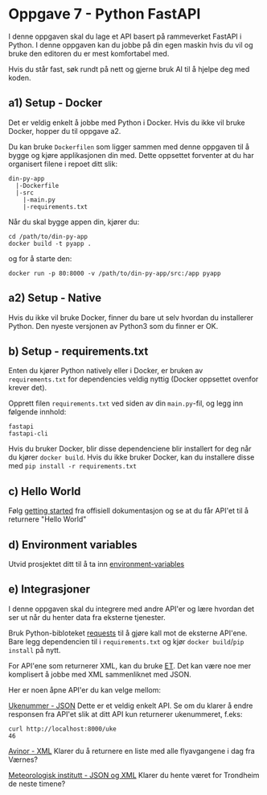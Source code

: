 # Oppgave 7 - Python FastAPI

I denne oppgaven skal du lage et API basert på rammeverket FastAPI i Python. I denne oppgaven kan du jobbe på din egen maskin hvis du vil og bruke den editoren du er mest komfortabel med.

Hvis du står fast, søk rundt på nett og gjerne bruk AI til å hjelpe deg med koden.

## a1) Setup - Docker

Det er veldig enkelt å jobbe med Python i Docker. Hvis du ikke vil bruke Docker, hopper du til oppgave a2.

Du kan bruke `Dockerfilen` som ligger sammen med denne oppgaven til å bygge og kjøre applikasjonen din med. Dette oppsettet forventer at du har organisert filene i repoet ditt slik:

```
din-py-app
  |-Dockerfile
  |-src
    |-main.py
    |-requirements.txt
```
Når du skal bygge appen din, kjører du:
```
cd /path/to/din-py-app
docker build -t pyapp .
```
og for å starte den:
```
docker run -p 80:8000 -v /path/to/din-py-app/src:/app pyapp
```

## a2) Setup - Native

Hvis du ikke vil bruke Docker, finner du bare ut selv hvordan du installerer Python. Den nyeste versjonen av Python3 som du finner er OK.

## b) Setup - requirements.txt

Enten du kjører Python natively eller i Docker, er bruken av `requirements.txt` for dependencies veldig nyttig (Docker oppsettet ovenfor krever det).

Opprett filen `requirements.txt` ved siden av din `main.py`-fil, og legg inn følgende innhold:

```
fastapi
fastapi-cli
```

Hvis du bruker Docker, blir disse dependenciene blir installert for deg når du kjører `docker build`. Hvis du ikke bruker Docker, kan du installere disse med `pip install -r requirements.txt`

## c) Hello World

Følg [getting started](https://fastapi.tiangolo.com/tutorial/first-steps/) fra offisiell dokumentasjon og se at du får API'et til å returnere "Hello World"

## d) Environment variables

Utvid prosjektet ditt til å ta inn [environment-variables](https://fastapi.tiangolo.com/environment-variables/#create-and-use-env-vars)

## e) Integrasjoner

I denne oppgaven skal du integrere med andre API'er og lære hvordan det ser ut når du henter data fra eksterne tjenester.

Bruk Python-bibloteket [requests](https://pypi.org/project/requests/) til å gjøre kall mot de eksterne API'ene. Bare legg dependencien til i `requirements.txt` og kjør `docker build`/`pip install` på nytt.

For API'ene som returnerer XML, kan du bruke [ET](https://docs.python.org/3/library/xml.etree.elementtree.html). Det kan være noe mer komplisert å jobbe med XML sammenliknet med JSON.

Her er noen åpne API'er du kan velge mellom:

[Ukenummer - JSON](https://ukenummer.no/json)
Dette er et veldig enkelt API. Se om du klarer å endre responsen fra API'et slik at ditt API kun returnerer ukenummeret, f.eks:

```
curl http://localhost:8000/uke
46
```

[Avinor - XML](https://avinor.no/konsern/tjenester/flydata/flydata-i-xml-format)
Klarer du å returnere en liste med alle flyavgangene i dag fra Værnes?


[Meteorologisk institutt - JSON og XML](https://api.met.no/)
Klarer du hente været for Trondheim de neste timene?

